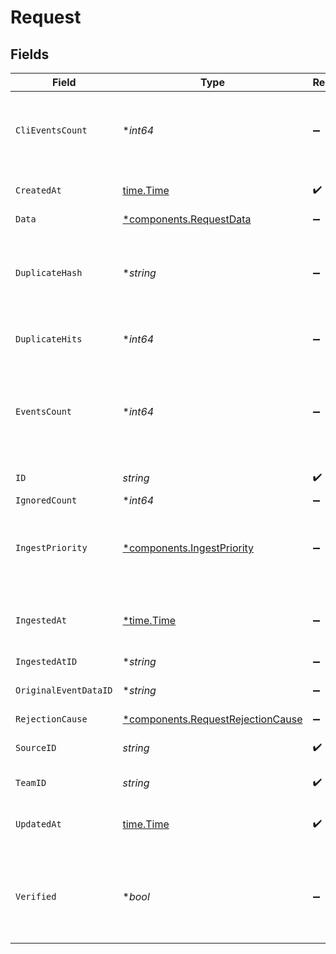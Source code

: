 # Request


## Fields

| Field                                                                             | Type                                                                              | Required                                                                          | Description                                                                       |
| --------------------------------------------------------------------------------- | --------------------------------------------------------------------------------- | --------------------------------------------------------------------------------- | --------------------------------------------------------------------------------- |
| `CliEventsCount`                                                                  | **int64*                                                                          | :heavy_minus_sign:                                                                | The count of CLI events created from this request                                 |
| `CreatedAt`                                                                       | [time.Time](https://pkg.go.dev/time#Time)                                         | :heavy_check_mark:                                                                | 	Date the event was created                                                       |
| `Data`                                                                            | [*components.RequestData](../../models/shared/requestdata.md)                     | :heavy_minus_sign:                                                                | N/A                                                                               |
| `DuplicateHash`                                                                   | **string*                                                                         | :heavy_minus_sign:                                                                | Hash of the request data payload used to check for duplicates                     |
| `DuplicateHits`                                                                   | **int64*                                                                          | :heavy_minus_sign:                                                                | Count of duplicate hits found                                                     |
| `EventsCount`                                                                     | **int64*                                                                          | :heavy_minus_sign:                                                                | The count of events created from this request (CLI events not included)           |
| `ID`                                                                              | *string*                                                                          | :heavy_check_mark:                                                                | ID of the request                                                                 |
| `IgnoredCount`                                                                    | **int64*                                                                          | :heavy_minus_sign:                                                                | N/A                                                                               |
| `IngestPriority`                                                                  | [*components.IngestPriority](../../models/shared/ingestpriority.md)               | :heavy_minus_sign:                                                                | The priority attributed to the request when received                              |
| `IngestedAt`                                                                      | [*time.Time](https://pkg.go.dev/time#Time)                                        | :heavy_minus_sign:                                                                | The time the request was originally received                                      |
| `IngestedAtID`                                                                    | **string*                                                                         | :heavy_minus_sign:                                                                | N/A                                                                               |
| `OriginalEventDataID`                                                             | **string*                                                                         | :heavy_minus_sign:                                                                | ID of the request data                                                            |
| `RejectionCause`                                                                  | [*components.RequestRejectionCause](../../models/shared/requestrejectioncause.md) | :heavy_minus_sign:                                                                | N/A                                                                               |
| `SourceID`                                                                        | *string*                                                                          | :heavy_check_mark:                                                                | ID of the associated source                                                       |
| `TeamID`                                                                          | *string*                                                                          | :heavy_check_mark:                                                                | ID of the workspace                                                               |
| `UpdatedAt`                                                                       | [time.Time](https://pkg.go.dev/time#Time)                                         | :heavy_check_mark:                                                                | Date the event was last updated                                                   |
| `Verified`                                                                        | **bool*                                                                           | :heavy_minus_sign:                                                                | Whether or not the request was verified when received                             |